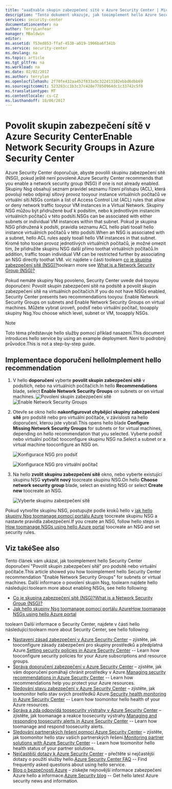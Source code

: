 ```yaml
---
title: "aaaEnable skupin zabezpečení sítě v Azure Security Center | Microsoft Docs"
description: "Tento dokument ukazuje, jak tooimplement hello Azure Security Center doporučení ** povolit sítě zabezpečení skupiny **."
services: security-center
documentationcenter: na
author: TerryLanfear
manager: MBaldwin
editor: 
ms.assetid: f53ed853-ffaf-4530-a019-1906ba6f341b
ms.service: security-center
ms.devlang: na
ms.topic: article
ms.tgt_pltfrm: na
ms.workload: na
ms.date: 02/02/2017
ms.author: terrylan
ms.openlocfilehash: 2f70fe432aa452f833a5c322d13102ebbd6dbb69
ms.sourcegitcommit: 523283cc1b3c37c428e77850964dc1c33742c5f0
ms.translationtype: MT
ms.contentlocale: cs-CZ
ms.lasthandoff: 10/06/2017
---
```

# <a name="enable-network-security-groups-in-azure-security-center"></a><span data-ttu-id="e7011-103">Povolit skupin zabezpečení sítě v Azure Security Center</span><span class="sxs-lookup"><span data-stu-id="e7011-103">Enable Network Security Groups in Azure Security Center</span></span>
<span data-ttu-id="e7011-104">Azure Security Center doporučuje, abyste povolili skupinu zabezpečení sítě (NSG), pokud ještě není povolené.</span><span class="sxs-lookup"><span data-stu-id="e7011-104">Azure Security Center recommends that you enable a network security group (NSG) if one is not already enabled.</span></span> <span data-ttu-id="e7011-105">Skupiny Nsg obsahují seznam pravidel seznamu řízení přístupu (ACL), která povolují nebo odpírají síťový provoz tooyour instance virtuálních počítačů ve virtuální síti.</span><span class="sxs-lookup"><span data-stu-id="e7011-105">NSGs contain a list of Access Control List (ACL) rules that allow or deny network traffic tooyour VM instances in a Virtual Network.</span></span> <span data-ttu-id="e7011-106">Skupiny NSG můžou být přidružené buď k podsítím, nebo k jednotlivým instancím virtuálních počítačů v této podsíti.</span><span class="sxs-lookup"><span data-stu-id="e7011-106">NSGs can be associated with either subnets or individual VM instances within that subnet.</span></span> <span data-ttu-id="e7011-107">Pokud je skupina NSG přidružená k podsíti, pravidla seznamu ACL hello platí tooall hello instance virtuálních počítačů v této podsíti.</span><span class="sxs-lookup"><span data-stu-id="e7011-107">When an NSG is associated with a subnet, hello ACL rules apply tooall hello VM instances in that subnet.</span></span> <span data-ttu-id="e7011-108">Kromě toho tooan provoz jednotlivých virtuálních počítačů, je možné omezit tím, že přidružíte skupinu NSG další přímo toothat virtuálních počítačů.</span><span class="sxs-lookup"><span data-stu-id="e7011-108">In addition, traffic tooan individual VM can be restricted further by associating an NSG directly toothat VM.</span></span> <span data-ttu-id="e7011-109">víc najdete v části toolearn [co je skupina zabezpečení sítě (NSG)?](../virtual-network/virtual-networks-nsg.md)</span><span class="sxs-lookup"><span data-stu-id="e7011-109">toolearn more see [What is a Network Security Group (NSG)?](../virtual-network/virtual-networks-nsg.md)</span></span>

<span data-ttu-id="e7011-110">Pokud nemáte skupiny Nsg povoleno, Security Center uvede dvě tooyou doporučení: Povolit skupin zabezpečení sítě na podsítě a povolit skupin zabezpečení sítě na virtuálních počítačích.</span><span class="sxs-lookup"><span data-stu-id="e7011-110">If you do not have NSGs enabled, Security Center presents two recommendations tooyou: Enable Network Security Groups on subnets and Enable Network Security Groups on virtual machines.</span></span> <span data-ttu-id="e7011-111">Můžete vybrat úroveň, podsíť nebo virtuální počítač, tooapply skupiny Nsg.</span><span class="sxs-lookup"><span data-stu-id="e7011-111">You choose which level, subnet or VM, tooapply NSGs.</span></span>

> [!NOTE]
> <span data-ttu-id="e7011-112">Toto téma představuje hello služby pomocí příklad nasazení.</span><span class="sxs-lookup"><span data-stu-id="e7011-112">This document introduces hello service by using an example deployment.</span></span>  <span data-ttu-id="e7011-113">Není to podrobný průvodce.</span><span class="sxs-lookup"><span data-stu-id="e7011-113">This is not a step-by-step guide.</span></span>
>
>

## <a name="implement-hello-recommendation"></a><span data-ttu-id="e7011-114">Implementace doporučení hello</span><span class="sxs-lookup"><span data-stu-id="e7011-114">Implement hello recommendation</span></span>
1. <span data-ttu-id="e7011-115">V hello **doporučení** vyberte **povolit skupin zabezpečení sítě** v podsítích, nebo na virtuálních počítačích.</span><span class="sxs-lookup"><span data-stu-id="e7011-115">In hello **Recommendations** blade, select **Enable Network Security Groups** on subnets or on virtual machines.</span></span>
   <span data-ttu-id="e7011-116">![Povolení skupin zabezpečení sítě][1]</span><span class="sxs-lookup"><span data-stu-id="e7011-116">![Enable Network Security Groups][1]</span></span>
2. <span data-ttu-id="e7011-117">Otevře se okno hello **nakonfigurovat chybějící skupiny zabezpečení sítě** pro podsítě nebo pro virtuální počítače, v závislosti na hello doporučení, kterou jste vybrali.</span><span class="sxs-lookup"><span data-stu-id="e7011-117">This opens hello blade **Configure Missing Network Security Groups** for subnets or for virtual machines, depending on hello recommendation that you selected.</span></span> <span data-ttu-id="e7011-118">Vyberte podsíť nebo virtuální počítač tooconfigure skupinu NSG na.</span><span class="sxs-lookup"><span data-stu-id="e7011-118">Select a subnet or a virtual machine tooconfigure an NSG on.</span></span>

   ![Konfigurace NSG pro podsíť][2]

   ![Konfigurace NSG pro virtuální počítač][3]
3. <span data-ttu-id="e7011-121">Na hello **zvolit skupinu zabezpečení sítě** okno, nebo vyberte existující skupinu NSG **vytvořit nový** toocreate skupinu NSG.</span><span class="sxs-lookup"><span data-stu-id="e7011-121">On hello **Choose network security group** blade, select an existing NSG or select **Create new** toocreate an NSG.</span></span>

   ![Vyberte skupinu zabezpečení sítě][4]

<span data-ttu-id="e7011-123">Pokud vytvoříte skupinu NSG, postupujte podle kroků hello v [jak hello skupiny Nsg toomanage pomocí portálu Azure](../virtual-network/virtual-networks-create-nsg-arm-pportal.md) toocreate skupinu NSG a nastavte pravidla zabezpečení.</span><span class="sxs-lookup"><span data-stu-id="e7011-123">If you create an NSG, follow hello steps in [How toomanage NSGs using hello Azure portal](../virtual-network/virtual-networks-create-nsg-arm-pportal.md) toocreate an NSG and set security rules.</span></span>

## <a name="see-also"></a><span data-ttu-id="e7011-124">Viz také</span><span class="sxs-lookup"><span data-stu-id="e7011-124">See also</span></span>
<span data-ttu-id="e7011-125">Tento článek vám ukázal, jak tooimplement hello Security Center doporučení "Povolit skupin zabezpečení sítě" pro podsítě nebo virtuální počítače.</span><span class="sxs-lookup"><span data-stu-id="e7011-125">This article showed you how tooimplement hello Security Center recommendation "Enable Network Security Groups" for subnets or virtual machines.</span></span> <span data-ttu-id="e7011-126">Další informace o povolení skupin Nsg, toolearn najdete hello následující:</span><span class="sxs-lookup"><span data-stu-id="e7011-126">toolearn more about enabling NSGs, see hello following:</span></span>

* [<span data-ttu-id="e7011-127">Co je skupina zabezpečení sítě (NSG)?</span><span class="sxs-lookup"><span data-stu-id="e7011-127">What is a Network Security Group (NSG)?</span></span>](../virtual-network/virtual-networks-nsg.md)
* [<span data-ttu-id="e7011-128">Jak hello skupiny Nsg toomanage pomocí portálu Azure</span><span class="sxs-lookup"><span data-stu-id="e7011-128">How toomanage NSGs using hello Azure portal</span></span>](../virtual-network/virtual-networks-create-nsg-arm-pportal.md)

<span data-ttu-id="e7011-129">toolearn Další informace o Security Center, najdete v části hello následující:</span><span class="sxs-lookup"><span data-stu-id="e7011-129">toolearn more about Security Center, see hello following:</span></span>

* <span data-ttu-id="e7011-130">[Nastavení zásad zabezpečení v Azure Security Center](security-center-policies.md) – zjistěte, jak tooconfigure zásady zabezpečení pro skupiny prostředků a předplatná Azure.</span><span class="sxs-lookup"><span data-stu-id="e7011-130">[Setting security policies in Azure Security Center](security-center-policies.md) -- Learn how tooconfigure security policies for your Azure subscriptions and resource groups.</span></span>
* <span data-ttu-id="e7011-131">[Správa doporučení zabezpečení v Azure Security Center](security-center-recommendations.md) – zjistěte, jak vám doporučení pomáhají chránit prostředky v Azure.</span><span class="sxs-lookup"><span data-stu-id="e7011-131">[Managing security recommendations in Azure Security Center](security-center-recommendations.md) -- Learn how recommendations help you protect your Azure resources.</span></span>
* <span data-ttu-id="e7011-132">[Sledování stavu zabezpečení v Azure Security Center](security-center-monitoring.md) – zjistěte, jak toomonitor hello stav svých prostředků Azure.</span><span class="sxs-lookup"><span data-stu-id="e7011-132">[Security health monitoring in Azure Security Center](security-center-monitoring.md) -- Learn how toomonitor hello health of your Azure resources.</span></span>
* <span data-ttu-id="e7011-133">[Správa a zda odpovídá toosecurity výstrahy v Azure Security Center](security-center-managing-and-responding-alerts.md) – zjistěte, jak toomanage a reakce toosecurity výstrahy.</span><span class="sxs-lookup"><span data-stu-id="e7011-133">[Managing and responding toosecurity alerts in Azure Security Center](security-center-managing-and-responding-alerts.md) -- Learn how toomanage and respond toosecurity alerts.</span></span>
* <span data-ttu-id="e7011-134">[Sledování partnerských řešení pomocí Azure Security Center](security-center-partner-solutions.md) – zjistěte, jak toomonitor hello stav vašich partnerských řešení.</span><span class="sxs-lookup"><span data-stu-id="e7011-134">[Monitoring partner solutions with Azure Security Center](security-center-partner-solutions.md) -- Learn how toomonitor hello health status of your partner solutions.</span></span>
* <span data-ttu-id="e7011-135">[Nejčastější dotazy k Azure Security Center](security-center-faq.md) – přečtěte si nejčastější dotazy o použití služby hello.</span><span class="sxs-lookup"><span data-stu-id="e7011-135">[Azure Security Center FAQ](security-center-faq.md) -- Find frequently asked questions about using hello service.</span></span>
* <span data-ttu-id="e7011-136">[Blog o bezpečnosti Azure](http://blogs.msdn.com/b/azuresecurity/) – získejte nejnovější informace zabezpečení Azure hello a informace.</span><span class="sxs-lookup"><span data-stu-id="e7011-136">[Azure Security blog](http://blogs.msdn.com/b/azuresecurity/) -- Get hello latest Azure security news and information.</span></span>

<!--Image references-->
[1]: ./media/security-center-enable-nsg/enable-nsg.png
[2]:./media/security-center-enable-nsg/configure-nsg-for-subnet.png
[3]: ./media/security-center-enable-nsg/configure-nsg-for-vm.png
[4]: ./media/security-center-enable-nsg/choose-nsg.png
